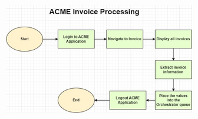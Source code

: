 ![alt_text](https://github.com/bacdillon/RPA-UiPath/blob/main/ACME%20Invoice-Processing/documents/ACME%20Invoice%20Processing.jpg)
